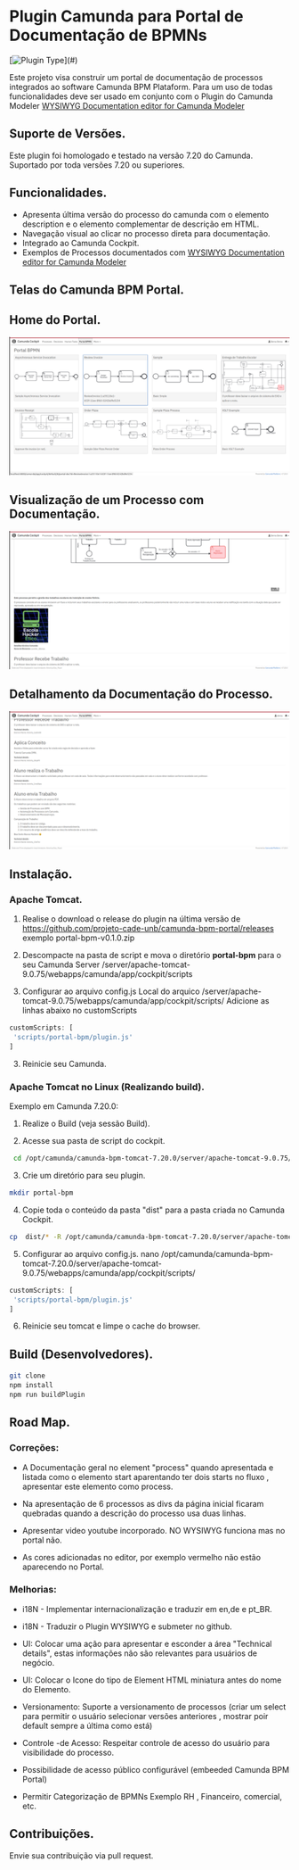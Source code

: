 # Plugin Camunda para Portal de Documentação de BPMNs

 [![Plugin Type](https://img.shields.io/badge/Plugin_Type-BPMN_(Camunda_Platform_7)-orange.svg)](#)

Este projeto visa construir um portal de documentação de processos integrados ao software Camunda BPM Plataform.
Para um uso de todas funcionalidades deve ser usado em conjunto com o Plugin do  Camunda Modeler [WYSIWYG Documentation editor for Camunda Modeler](https://github.com/sharedchains/camunda-wysiwyg-documentation)

## Suporte de Versões.
Este plugin foi homologado e testado na versão 7.20 do Camunda. Suportado por toda versões 7.20 ou superiores.

## Funcionalidades.

* Apresenta última versão do processo do camunda com o elemento description e o elemento complementar de descrição em HTML.
* Navegação visual ao clicar no processo direta para documentação.
* Integrado ao Camunda Cockpit.
* Exemplos de Processos documentados com  [WYSIWYG Documentation editor for Camunda Modeler](https://github.com/sharedchains/camunda-wysiwyg-documentation)

## Telas do Camunda BPM Portal.

## Home do Portal.
![image](https://raw.githubusercontent.com/projeto-cade-unb/camunda-bpm-portal/main/samples/img/screenshot_home_camunda-bpm_portal.png)

## Visualização de um Processo com Documentação.
![image](https://raw.githubusercontent.com/projeto-cade-unb/camunda-bpm-portal/main/samples/img/screenshot_processo_camunda_bpm_portal.png)

## Detalhamento da Documentação do Processo.
![image](https://raw.githubusercontent.com/projeto-cade-unb/camunda-bpm-portal/main/samples/img/screenshot-details-camunda-bpm_portal.png)

## Instalação.

### Apache Tomcat. 
1) Realise o download o release do plugin na última versão de https://github.com/projeto-cade-unb/camunda-bpm-portal/releases
   exemplo portal-bpm-v0.1.0.zip 

2) Descompacte na pasta de script e mova o diretório **portal-bpm** para o seu Camunda Server
   <instal-camunda-path>/server/apache-tomcat-9.0.75/webapps/camunda/app/cockpit/scripts

3) Configurar ao arquivo config.js
Local do arquico <instal-camunda-path>/server/apache-tomcat-9.0.75/webapps/camunda/app/cockpit/scripts/
Adicione as linhas abaixo no customScripts

```js
customScripts: [
 'scripts/portal-bpm/plugin.js'
]
```

3) Reinicie seu Camunda.

### Apache Tomcat no Linux (Realizando build).
Exemplo em Camunda 7.20.0:

1) Realize o Build (veja sessão Build).

2) Acesse sua pasta de script do cockpit.

```bash
 cd /opt/camunda/camunda-bpm-tomcat-7.20.0/server/apache-tomcat-9.0.75/webapps/camunda/app/cockpit/scripts
```

3) Crie um diretório para seu plugin. 

```bash
mkdir portal-bpm
```

4) Copie toda o conteúdo da pasta "dist" para a pasta criada no Camunda Cockpit.

```bash
cp  dist/* -R /opt/camunda/camunda-bpm-tomcat-7.20.0/server/apache-tomcat-9.0.75/webapps/camunda/app/cockpit/scripts/portal-bpm
```

5) Configurar ao arquivo config.js.
nano /opt/camunda/camunda-bpm-tomcat-7.20.0/server/apache-tomcat-9.0.75/webapps/camunda/app/cockpit/scripts/


```js
customScripts: [
 'scripts/portal-bpm/plugin.js'
]
```

6) Reinicie seu tomcat e limpe o cache do browser.

Build (Desenvolvedores).
-----------------------

```bash
git clone 
npm install
npm run buildPlugin
```

## Road Map.

### Correções:
 * A Documentação geral no element "process" quando apresentada e listada como o elemento start aparentando ter dois starts no fluxo , apresentar este elemento como process.

 * Na apresentação de 6 processos as divs da página inicial ficaram quebradas quando a descrição do processo usa duas linhas.

 * Apresentar video youtube incorporado. NO WYSIWYG funciona mas no portal não. 

 * As cores adicionadas no editor, por exemplo vermelho não estão aparecendo no Portal.

### Melhorias:

* i18N - Implementar internacionalização e traduzir em en,de  e pt_BR.

* i18N - Traduzir o Plugin WYSIWYG e submeter no github.

* UI: Colocar uma ação para apresentar e esconder a área "Technical details", estas informações não são relevantes para usuários de negócio.

* UI: Colocar o Icone do tipo de Element HTML miniatura antes do nome do Elemento.

* Versionamento: Suporte a versionamento de processos (criar um select para permitir o usuário selecionar versões anteriores , mostrar poir default sempre a última como está)

* Controle -de Acesso: Respeitar controle de acesso do usuário para visibilidade do processo.

* Possibilidade de acesso público configurável (embeeded Camunda BPM Portal)

* Permitir Categorização de BPMNs Exemplo RH , Financeiro, comercial, etc.

## Contribuições.
 Envie sua contribuição via pull request.